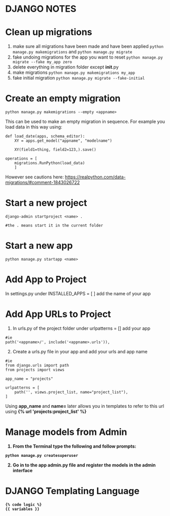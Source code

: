 # DJANGO NOTES

# Clean up migrations
1. make sure all migrations have been made and have been applied `python manage.py makemigrations` and `python manage.py migrate`
1. fake undoing migrations for the app you want to reset `python manage.py migrate --fake my_app zero`
1. delete everything in migration folder except __init__.py
1. make migrations `python manage.py makemigrations my_app`
1. fake initial migration `python manage.py migrate --fake-initial` 

# Create an empty migration
```
python manage.py makemigrations --empty <appname>
```
This can be used to make an empty migration in sequence. For example you load data in this way using:
```
def load_date(apps, schema_editor):
    XY = apps.get_model("appname", "modelname")
    
    XY(field1=thing, field2=123,).save()
    
operations = [
    migrations.RunPython(load_data)
    ]
```
However see cautions here: https://realpython.com/data-migrations/#comment-1843026722

# Start a new project
```
django-admin startproject <name> .

#the . means start it in the current folder
```
# Start a new app
```
python manage.py startapp <name>
```

# Add App to Project
In settings.py under INSTALLED_APPS = [ ] add the name of your app

# Add App URLs to Project
1) In urls.py of the project folder under urlpatterns = [] add your app
```
#ie
path('<appname>/', include('<appname>.urls')),
```
2) Create a urls.py file in your app and add your urls and app name
```
#ie
from django.urls import path
from projects import views

app_name = "projects"

urlpatterns = [
    path('', views.project_list, name="project_list"),
]
```
Using <b> app_name </b> and <b> name= </b> later allows you in templates to refer to this url using <b> {% url 'projects:project_list' %}

# Manage models from Admin
1) From the Terminal type the following and follow prompts:
```
python manage.py createsuperuser
```
2) Go in to the app admin.py file and register the models in the admin interface

# DJANGO Templating Language
```
{% code logic %}
{{ variables }}
```
